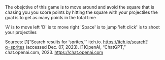 The obejctive of this game is to move around and avoid the square that is chasing you
you score points by hitting the square with your projectiles
the goal is to get as many points in the total time

'A' is to move left
'D' is to move right
'Space' is to jump
'left click' is to shoot your projectiles



Sources:
[1]“Search results for ‘sprites,’” itch.io. https://itch.io/search?q=sprites (accessed Dec. 07, 2023).
‌[1]OpenAI, “ChatGPT,” chat.openai.com, 2023. https://chat.openai.com
‌
